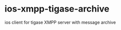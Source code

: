 ios-xmpp-tigase-archive
=======================

ios client for tigase XMPP server with message archive
